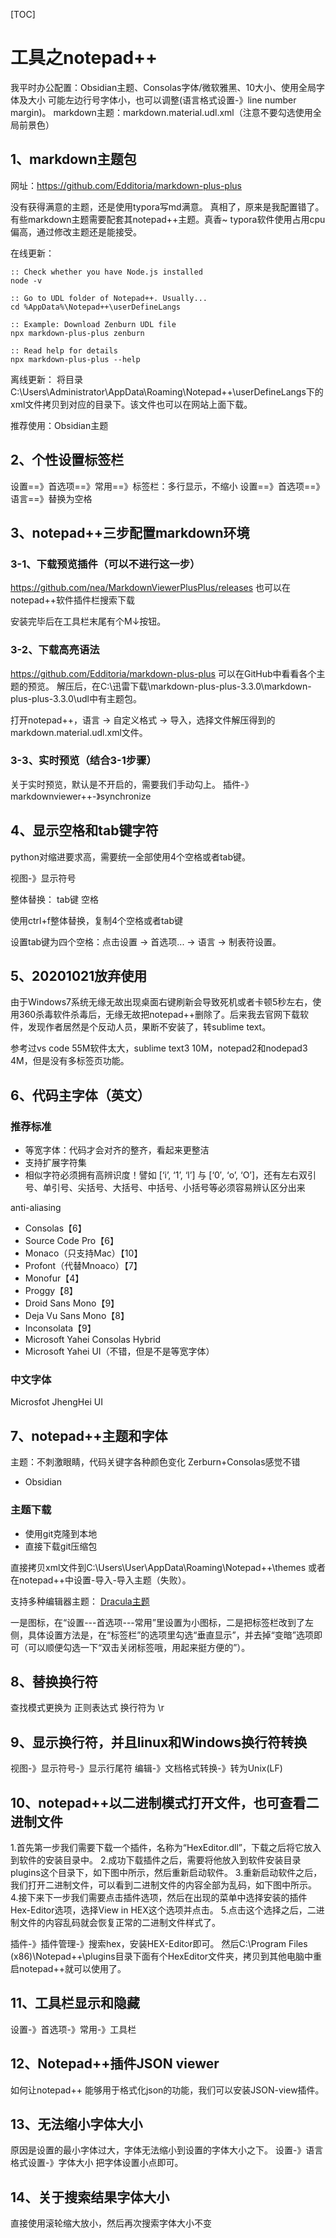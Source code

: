 [TOC]

# 工具之notepad++

我平时办公配置：Obsidian主题、Consolas字体/微软雅黑、10大小、使用全局字体及大小
可能左边行号字体小，也可以调整(语言格式设置-》line number margin)。
markdown主题：markdown.material.udl.xml（注意不要勾选使用全局前景色）

## 1、markdown主题包
网址：https://github.com/Edditoria/markdown-plus-plus

没有获得满意的主题，还是使用typora写md满意。
真相了，原来是我配置错了。有些markdown主题需要配套其notepad++主题。真香~
typora软件使用占用cpu偏高，通过修改主题还是能接受。

在线更新：
```
:: Check whether you have Node.js installed
node -v

:: Go to UDL folder of Notepad++. Usually...
cd %AppData%\Notepad++\userDefineLangs

:: Example: Download Zenburn UDL file
npx markdown-plus-plus zenburn

:: Read help for details
npx markdown-plus-plus --help
```

离线更新：
将目录C:\Users\Administrator\AppData\Roaming\Notepad++\userDefineLangs下的xml文件拷贝到对应的目录下。该文件也可以在网站上面下载。

推荐使用：Obsidian主题

## 2、个性设置标签栏
设置==》首选项==》常用==》标签栏：多行显示，不缩小
设置==》首选项==》语言==》替换为空格

## 3、notepad++三步配置markdown环境
### 3-1、下载预览插件（可以不进行这一步）
https://github.com/nea/MarkdownViewerPlusPlus/releases
也可以在notepad++软件插件栏搜索下载

安装完毕后在工具栏末尾有个M↓按钮。

### 3-2、下载高亮语法
https://github.com/Edditoria/markdown-plus-plus
可以在GitHub中看看各个主题的预览。
解压后，在C:\迅雷下载\markdown-plus-plus-3.3.0\markdown-plus-plus-3.3.0\udl中有主题包。

打开notepad++，语言 -> 自定义格式 -> 导入，选择文件解压得到的markdown.material.udl.xml文件。

### 3-3、实时预览（结合3-1步骤）
关于实时预览，默认是不开启的，需要我们手动勾上。
插件-》markdownviewer++-》synchronize

## 4、显示空格和tab键字符
python对缩进要求高，需要统一全部使用4个空格或者tab键。

视图-》显示符号

整体替换：
		tab键
        空格
		
使用ctrl+f整体替换，复制4个空格或者tab键

设置tab键为四个空格：点击设置 -> 首选项... -> 语言 -> 制表符设置。

## 5、20201021放弃使用
由于Windows7系统无缘无故出现桌面右键刷新会导致死机或者卡顿5秒左右，使用360杀毒软件杀毒后，无缘无故把notepad++删除了。后来我去官网下载软件，发现作者居然是个反动人员，果断不安装了，转sublime text。

参考过vs code 55M软件太大，sublime text3 10M，notepad2和nodepad3 4M，但是没有多标签页功能。

## 6、代码主字体（英文）
### 推荐标准
- 等宽字体：代码才会对齐的整齐，看起来更整洁
- 支持扩展字符集
- 相似字符必须拥有高辨识度！譬如 [‘i’, ‘1’, ‘l’] 与 [‘0′, ‘o’, ‘O’]，还有左右双引号、单引号、尖括号、大括号、中括号、小括号等必须容易辨认区分出来

anti-aliasing

- Consolas【6】
- Source Code Pro【6】
- Monaco（只支持Mac）【10】
- Profont（代替Mnoaco）【7】
- Monofur【4】
- Proggy【8】
- Droid Sans Mono【9】
- Deja Vu Sans Mono【8】
- Inconsolata【9】
- Microsoft Yahei Consolas Hybrid
- Microsoft Yahei UI（不错，但是不是等宽字体）

### 中文字体
Microsfot JhengHei UI


## 7、notepad++主题和字体
主题：不刺激眼睛，代码关键字各种颜色变化
Zerburn+Consolas感觉不错
- Obsidian

### 主题下载
- 使用git克隆到本地
- 直接下载git压缩包

直接拷贝xml文件到C:\Users\User\AppData\Roaming\Notepad++\themes
或者在notepad++中设置-导入-导入主题（失败）。

支持多种编辑器主题：
[Dracula主题](https://draculatheme.com/notepad-plus-plus/)

一是图标，在“设置---首选项---常用”里设置为小图标，二是把标签栏改到了左侧，具体设置方法是，在“标签栏”的选项里勾选“垂直显示”，并去掉“变暗”选项即可（可以顺便勾选一下“双击关闭标签哦，用起来挺方便的”）。

## 8、替换换行符
查找模式更换为 正则表达式
换行符为 \r

## 9、显示换行符，并且linux和Windows换行符转换
视图-》显示符号-》显示行尾符
编辑-》文档格式转换-》转为Unix(LF)

## 10、notepad++以二进制模式打开文件，也可查看二进制文件
1.首先第一步我们需要下载一个插件，名称为“HexEditor.dll”，下载之后将它放入到软件的安装目录中。
2.成功下载插件之后，需要将他放入到软件安装目录plugins这个目录下，如下图中所示，然后重新启动软件。
3.重新启动软件之后，我们打开二进制文件，可以看到二进制文件的内容全部为乱码，如下图中所示。
4.接下来下一步我们需要点击插件选项，然后在出现的菜单中选择安装的插件Hex-Editor选项，选择View in HEX这个选项并点击。
5.点击这个选择之后，二进制文件的内容乱码就会恢复正常的二进制文件样式了。

插件-》插件管理-》搜索hex，安装HEX-Editor即可。
然后C:\Program Files (x86)\Notepad++\plugins目录下面有个HexEditor文件夹，拷贝到其他电脑中重启notepad++就可以使用了。

## 11、工具栏显示和隐藏
设置-》首选项-》常用-》工具栏

## 12、Notepad++插件JSON viewer
如何让notepad++ 能够用于格式化json的功能，我们可以安装JSON-view插件。

## 13、无法缩小字体大小
原因是设置的最小字体过大，字体无法缩小到设置的字体大小之下。
设置-》语言格式设置-》字体大小          把字体设置小点即可。

## 14、关于搜索结果字体大小
直接使用滚轮缩大放小，然后再次搜索字体大小不变

